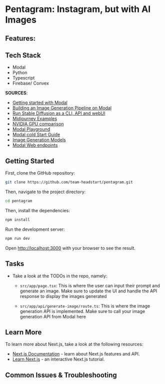 # Pentagram: Instagram, but with AI Images

## Features:

## Tech Stack
* Modal
* Python
* Typescript
* Firebase/ Convex

**SOURCES**:

- [Getting started with Modal](https://modal.com/docs/examples/hello_world)
- [Building an Image Generation Pipeline on Modal](https://www.youtube.com/watch?v=sHSKArbiKmU)
- [Run Stable Diffusion as a CLI, API and webUI](https://modal.com/docs/examples/text_to_image)
- [Midjourney Examples](https://www.midjourney.com/explore?tab=top)
- [NVIDIA GPU comparison](https://www.digitalocean.com/community/tutorials/h100_vs_other_gpus_choosing_the_right_gpu_for_your_machine_learning_workload)
- [Modal Playground](https://modal.com/playground/get_started)
- [Modal cold Start Guide](https://modal.com/docs/guide/cold-start)
- [Image Generation Models](https://huggingface.co/models?pipeline_tag=text-to-image)
- [Modal Web endpoints](https://modal.com/docs/guide/webhooks)

## Getting Started

First, clone the GitHub repository:

```bash
git clone https://github.com/team-headstart/pentagram.git
```

Then, navigate to the project directory:

```bash
cd pentagram
```

Then, install the dependencies:

```bash
npm install
```

Run the development server:

```bash
npm run dev
```

Open [http://localhost:3000](http://localhost:3000) with your browser to see the result.

## Tasks

- Take a look at the TODOs in the repo, namely:

  - `src/app/page.tsx`: This is where the user can input their prompt and generate an image. Make sure to update the UI and handle the API response to display the images generated

  - `src/app/api/generate-image/route.ts`: This is where the image generation API is implemented. Make sure to call your image generation API from Modal here

## Learn More

To learn more about Next.js, take a look at the following resources:

- [Next.js Documentation](https://nextjs.org/docs) - learn about Next.js features and API.
- [Learn Next.js](https://nextjs.org/learn) - an interactive Next.js tutorial.

## Common Issues & Troubleshooting
